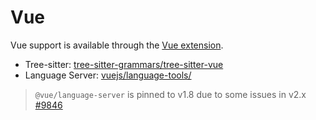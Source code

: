 # Vue

Vue support is available through the [Vue extension](https://github.com/zed-extensions/vue).

- Tree-sitter: [tree-sitter-grammars/tree-sitter-vue](https://github.com/tree-sitter-grammars/tree-sitter-vue)
- Language Server: [vuejs/language-tools/](https://github.com/vuejs/language-tools/)

> `@vue/language-server` is pinned to v1.8 due to some issues in v2.x [#9846](https://github.com/zed-industries/zed/pull/9846)
